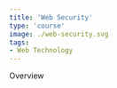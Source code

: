 ```yaml
---
title: 'Web Security'
type: 'course'
image: ./web-security.svg
tags:
- Web Technology
---
```

Overview